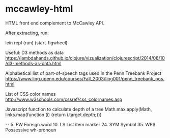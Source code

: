 # mccawley-html
HTML front end complement to McCawley API.

After extracting, run:

lein repl
(run)
(start-figwheel)

Useful:
D3 methods as data
https://lambdahands.github.io/clojure/vizualization/clojurescript/2014/08/10/d3-methods-as-data.html

Alphabetical list of part-of-speech tags used in the Penn Treebank Project
https://www.ling.upenn.edu/courses/Fall_2003/ling001/penn_treebank_pos.html

List of CSS color names
http://www.w3schools.com/cssref/css_colornames.asp

Javascript function to calculate depth of a tree
Math.max.apply(Math, links.map(function (i) {return i.target.depth;}))

--
5.	FW	Foreign word
10.	LS	List item marker
24.	SYM	Symbol
35.	WP$	Possessive wh-pronoun

